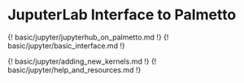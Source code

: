 
# JuputerLab Interface to Palmetto

{! basic/jupyter/jupyterhub_on_palmetto.md !}
{! basic/jupyter/basic_interface.md !}
<!--{! basic/jupyter/jupyterlab_configuration.md !}-->
{! basic/jupyter/adding_new_kernels.md !}
{! basic/jupyter/help_and_resources.md !}
